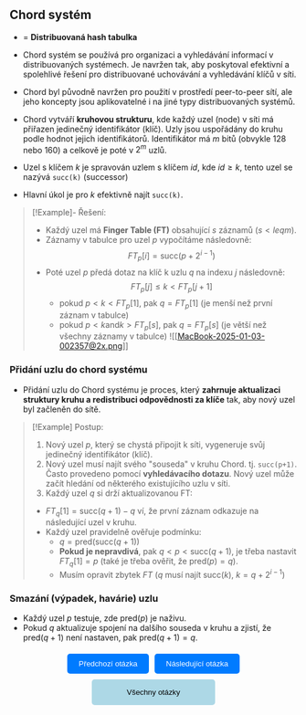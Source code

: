 ## Chord systém
- = **Distribuovaná hash tabulka**
- Chord systém se používá pro organizaci a vyhledávání informací v distribuovaných systémech. Je navržen tak, aby poskytoval efektivní a spolehlivé řešení pro distribuované uchovávání a vyhledávání klíčů v síti. 
- Chord byl původně navržen pro použití v prostředí peer-to-peer sítí, ale jeho koncepty jsou aplikovatelné i na jiné typy distribuovaných systémů.

- Chord vytváří **kruhovou strukturu**, kde každý uzel (node) v síti má přiřazen jedinečný identifikátor (klíč). Uzly jsou uspořádány do kruhu podle hodnot jejich identifikátorů. Identifikátor má $m$ bitů (obvykle $128$ nebo $160$) a celkově je poté v $2^{m}$ uzlů.

- Uzel s klíčem $k$ je spravován uzlem s klíčem $id$, kde $id \geq k$, tento uzel se nazývá `succ(k)` (successor)

- Hlavní úkol je pro $k$ efektivně najít `succ(k)`.

>[!Example]- Řešení:
>- Každý uzel má **Finger Table (FT)** obsahující $s$ záznamů ($s <leq m$).
>- Záznamy v tabulce pro uzel $p$ vypočítáme následovně: $$FT_{p}[i]=\text{succ}(p+2^{i-1})$$
>- Poté uzel $p$ předá dotaz na klíč k uzlu $q$ na indexu $j$ následovně:$$FT_{p}[j] \leq k < FT_{p}[j+1]$$
>	- pokud $p < k < FT_{p}[1]$, pak $q = FT_{p}[1]$ (je menší než první záznam v tabulce)
>	- pokud $p < k \text{and} k > FT_{p}[s]$, pak $q = FT_{p}[s]$ (je větší než všechny záznamy v tabulce)
>![[MacBook-2025-01-03-002357@2x.png]]

### Přidání uzlu do chord systému
- Přidání uzlu do Chord systému je proces, který **zahrnuje aktualizaci struktury kruhu a redistribuci odpovědnosti za klíče** tak, aby nový uzel byl začleněn do sítě.

>[!Example] Postup:
>1. Nový uzel $p$, který se chystá připojit k síti, vygeneruje svůj jedinečný identifikátor (klíč).
>2. Nový uzel musí najít svého "souseda" v kruhu Chord. tj. `succ(p+1)`. Často provedeno pomocí **vyhledávacího dotazu**. Nový uzel může začít hledání od některého existujícího uzlu v síti.
>3. Každý uzel $q$ si drží aktualizovanou FT:
>	- $FT_{q}[1] = \text{succ}(q+1) - q$ ví, že první záznam odkazuje na následující uzel v kruhu.
>	- Každý uzel pravidelně ověřuje podmínku:
>		- $q = \text{pred}(\text{succ}(q+1))$
>		- **Pokud je nepravdivá**, pak $q < p < \text{succ}(q+1)$, je třeba nastavit $FT_{q}[1]=p$ (také je třeba ověřit, že $\text{pred}(p)=q$).
>		- Musím opravit zbytek $FT$ ($q$ musí najít $\text{succ}(k)$, $k = q + 2^{i-1}$)

### Smazání (výpadek, havárie) uzlu
- Každý uzel $p$ testuje, zde $\text{pred}(p)$ je naživu.
- Pokud $q$ aktualizuje spojení na dalšího souseda v kruhu a zjistí, že $\text{pred}(q+1)$ není nastaven, pak $\text{pred}(q+1) = q$.

<div style="text-align: center; margin-top: 20px;">
    <!-- Horní tlačítka -->
    <div style="display: flex; justify-content: center; gap: 10px; margin-bottom: 10px;">
        <a href="obsidian://open?vault=SZZ-Otazky2024&file=Obor%20AINF-VS%2FPovinn%C4%9B%20voliteln%C3%A9%20p%C5%99edm%C4%9Bty%2FReplikace%20a%20konzistence%20v%20DS" style="text-decoration: none;">
            <button style="padding: 10px 20px; background-color: #007BFF; color: white; border: none; border-radius: 5px; cursor: pointer;">
                Předchozí otázka
            </button>
        </a>
        <a href="obsidian://open?vault=SZZ-Otazky2024&file=Obor%20AINF-VS%2FPovinn%C4%9B%20voliteln%C3%A9%20p%C5%99edm%C4%9Bty%2FBlockchain" style="text-decoration: none;">
            <button style="padding: 10px 20px; background-color: #007BFF; color: white; border: none; border-radius: 5px; cursor: pointer;">
                Následující otázka
            </button>
        </a>
    </div>
    <!-- Spodní tlačítko -->
    <a href="obsidian://open?vault=SZZ-Otazky2024&file=Obor%20AINF-VS%2F2.%20Povinn%C4%9B%20voliteln%C3%A9%20p%C5%99edm%C4%9Bty" style="text-decoration: none;">
        <button style="padding: 15px 30px; background-color: #ADD8E6; color: black; border: none; border-radius: 5px; cursor: pointer; width: 43%;">
            Všechny otázky
        </button>
    </a>
</div>